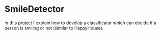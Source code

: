 # SmileDetector
In this project I explain how to develop a classificator which can decide if a person is smiling or not (similar to HappyHouse).
